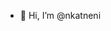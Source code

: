 - 👋 Hi, I’m @nkatneni

<!---
nkatneni/nkatneni is a ✨ special ✨ repository because its `README.md` (this file) appears on your GitHub profile.
You can click the Preview link to take a look at your changes.
--->
